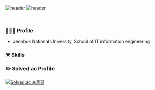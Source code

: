 ![header](https://capsule-render.vercel.app/api?type=waving&color=674ECC&height=100&section=header&text=Welcome&fontSize=60&animation=fadeIn&fontColor=98A5B3)
![header](https://capsule-render.vercel.app/api?type=waving&color=gradient&height=300&section=header&text=Welcome&fontSize=90&animation=fadeIn&fontAlignY=38&desc=dlsrks0631's%20Github%20Profile&descAlignY=51&descAlign=62)

<br>


### 🙋🏻‍♂️ Profile
- Jeonbuk National University, School of IT information engineering

### ⚒️ Skills

### ✏️ Solved.ac Profile
[![Solved.ac
프로필](http://mazassumnida.wtf/api/v2/generate_badge?boj=dlsrks0631)](https://solved.ac/dlsrks0631)
